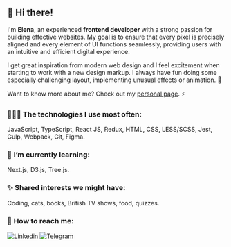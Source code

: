 ## 👋 **Hi there!** 
I'm **Elena**, an experienced **frontend developer** with a strong passion for building effective websites. My goal is to ensure that every pixel is precisely aligned and every element of UI functions seamlessly, providing users with an intuitive and efficient digital experience.

I get great inspiration from modern web design and I feel excitement when starting to work with a new design markup. I always have fun doing some especially challenging layout, implementing unusual effects or animation. 🌟

Want to know more about me? Check out my [personal page](https://yeivanova.github.io/personal-page/). ⚡

### 👩🏻‍💻 **The technologies I use most often:**
JavaScript, TypeScript, React JS, Redux, HTML, CSS, LESS/SCSS, Jest, Gulp, Webpack, Git, Figma.

### 🌱 **I’m currently learning:**
Next.js, D3.js, Tree.js.

### ✨ **Shared interests we might have:**
Coding, cats, books, British TV shows, food, quizzes.

### 💬 **How to reach me:**

[![Linkedin](https://img.shields.io/static/v1?label=&message=Linkedin&color=0E7FBF&&&style=flat&logo=linkedin&logoColor=white)](https://www.linkedin.com/in/yeivanova/)
[![Telegram](https://img.shields.io/static/v1?label=&message=Telegram&color=0E7FBF&&&style=flat&logo=telegram&logoColor=white)](https://t.me/yeivanova)
